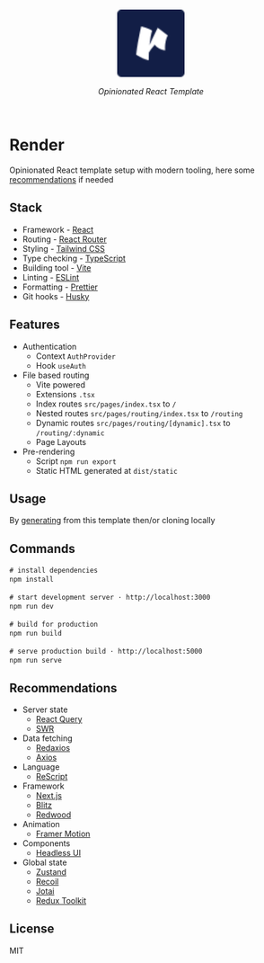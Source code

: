 <br>
<p align="center">
  <a href="https://rendertemplate.vercel.app" target="_blank" rel="noopener noreferrer">
    <img src="./src/assets/icons/logo.svg" alt="Render · Opinionated React Template" width="120"/>
  </a>
</p>
<p align="center"><em>Opinionated React Template</em></p>
<br>

# Render

Opinionated React template setup with modern tooling, here some [recommendations](#recommendations) if needed

## Stack

- Framework - [React](https://reactjs.org)
- Routing - [React Router](https://reactrouter.com/web)
- Styling - [Tailwind CSS](https://tailwindcss.com)
- Type checking - [TypeScript](https://www.typescriptlang.org)
- Building tool - [Vite](https://vitejs.dev)
- Linting - [ESLint](https://eslint.org)
- Formatting - [Prettier](https://prettier.io)
- Git hooks - [Husky](https://typicode.github.io/husky)

## Features

- Authentication
  - Context `AuthProvider`
  - Hook `useAuth`
- File based routing
  - Vite powered
  - Extensions `.tsx`
  - Index routes `src/pages/index.tsx` to `/`
  - Nested routes `src/pages/routing/index.tsx` to `/routing`
  - Dynamic routes `src/pages/routing/[dynamic].tsx` to `/routing/:dynamic`
  - Page Layouts
- Pre-rendering
  - Script `npm run export`
  - Static HTML generated at `dist/static`

## Usage

By [generating](https://github.com/oedotme/render/generate) from this template then/or cloning locally

## Commands

```shell
# install dependencies
npm install

# start development server · http://localhost:3000
npm run dev

# build for production
npm run build

# serve production build · http://localhost:5000
npm run serve
```

## Recommendations

- Server state
  - [React Query](https://react-query.tanstack.com)
  - [SWR](https://swr.vercel.app)
- Data fetching
  - [Redaxios](https://github.com/developit/redaxios)
  - [Axios](https://github.com/axios/axios)
- Language
  - [ReScript](https://rescript-lang.org)
- Framework
  - [Next.js](https://nextjs.org)
  - [Blitz](https://blitzjs.com)
  - [Redwood](https://redwoodjs.com)
- Animation
  - [Framer Motion](https://www.framer.com/motion)
- Components
  - [Headless UI](https://headlessui.dev)
- Global state
  - [Zustand](https://github.com/pmndrs/zustand)
  - [Recoil](https://recoiljs.org)
  - [Jotai](https://github.com/pmndrs/jotai)
  - [Redux Toolkit](https://redux-toolkit.js.org/)

## License

MIT

